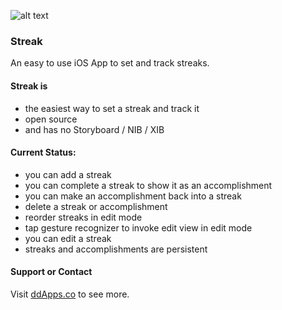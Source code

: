 
![alt text](https://raw.github.com/duliodenis/myStatus/master/myStatus/Images.xcassets/AppIcon.appiconset/myStatus%2080%20x%2080.png "Streak Logo")

### Streak

An easy to use iOS App to set and track streaks.

#### Streak is
- the easiest way to set a streak and track it
- open source
- and has no Storyboard / NIB / XIB

#### Current Status:
- you can add a streak
- you can complete a streak to show it as an accomplishment
- you can make an accomplishment back into a streak
- delete a streak or accomplishment
- reorder streaks in edit mode
- tap gesture recognizer to invoke edit view in edit mode
- you can edit a streak
- streaks and accomplishments are persistent

#### Support or Contact

Visit [ddApps.co](http://ddapps.co) to see more.
